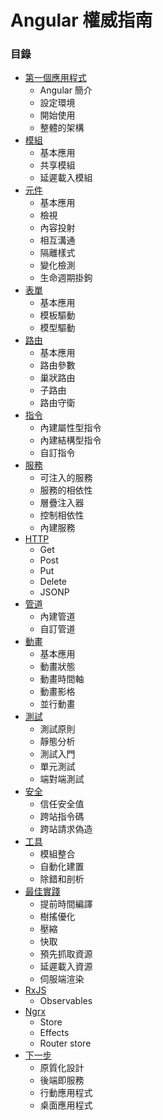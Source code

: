 # Angular 權威指南

### 目錄
* [第一個應用程式](https://github.com/Shyam-Chen/JavaScript-GO/blob/master/professional-angular/first-application.md)
  * Angular 簡介
  * 設定環境
  * 開始使用
  * 整體的架構
* [模組](https://github.com/Shyam-Chen/JavaScript-GO/blob/master/professional-angular/modules.md)
  * 基本應用
  * 共享模組
  * 延遲載入模組
* [元件](https://github.com/Shyam-Chen/JavaScript-GO/blob/master/professional-angular/components.md)
  * 基本應用
  * 檢視
  * 內容投射
  * 相互溝通
  * 隔離樣式
  * 變化檢測
  * 生命週期掛鉤
* [表單](https://github.com/Shyam-Chen/JavaScript-GO/blob/master/professional-angular/forms.md)
  * 基本應用
  * 模板驅動
  * 模型驅動
* [路由](https://github.com/Shyam-Chen/JavaScript-GO/blob/master/professional-angular/routing.md)
  * 基本應用
  * 路由參數
  * 巢狀路由
  * 子路由
  * 路由守衛
* [指令](https://github.com/Shyam-Chen/JavaScript-GO/blob/master/professional-angular/directives.md)
  * 內建屬性型指令
  * 內建結構型指令
  * 自訂指令
* [服務](https://github.com/Shyam-Chen/JavaScript-GO/blob/master/professional-angular/services.md)
  * 可注入的服務
  * 服務的相依性
  * 層疊注入器
  * 控制相依性
  * 內建服務
* [HTTP](https://github.com/Shyam-Chen/JavaScript-GO/blob/master/professional-angular/http.md)
  * Get
  * Post
  * Put
  * Delete
  * JSONP
* [管道](https://github.com/Shyam-Chen/JavaScript-GO/blob/master/professional-angular/pipes.md)
  * 內建管道
  * 自訂管道
* [動畫](https://github.com/Shyam-Chen/JavaScript-GO/blob/master/professional-angular/animations.md)
  * 基本應用
  * 動畫狀態
  * 動畫時間軸
  * 動畫影格
  * 並行動畫
* [測試](https://github.com/Shyam-Chen/JavaScript-GO/blob/master/professional-angular/testing.md)
  * 測試原則
  * 靜態分析
  * 測試入門
  * 單元測試
  * 端對端測試
* [安全](https://github.com/Shyam-Chen/JavaScript-GO/blob/master/professional-angular/security.md)
  * 信任安全值
  * 跨站指令碼
  * 跨站請求偽造
* [工具](https://github.com/Shyam-Chen/JavaScript-GO/blob/master/professional-angular/tools.md)
  * 模組整合
  * 自動化建置
  * 除錯和剖析
* [最佳實踐](https://github.com/Shyam-Chen/JavaScript-GO/blob/master/professional-angular/best-practices.md)
  * 提前時間編譯
  * 樹搖優化
  * 壓縮
  * 快取
  * 預先抓取資源
  * 延遲載入資源
  * 伺服端渲染
* [RxJS](https://github.com/Shyam-Chen/JavaScript-GO/blob/master/professional-angular/ngrx.md)
  * Observables
* [Ngrx](https://github.com/Shyam-Chen/JavaScript-GO/blob/master/professional-angular/ngrx.md)
  * Store
  * Effects
  * Router store
* [下一步](https://github.com/Shyam-Chen/JavaScript-GO/blob/master/professional-angular/next-steps.md)
  * 原質化設計
  * 後端即服務
  * 行動應用程式
  * 桌面應用程式
